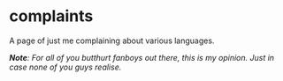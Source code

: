 # complaints
A page of just me complaining about various languages.

***Note**: For all of you butthurt fanboys out there, this is my opinion. Just in case none of you guys realise.*
